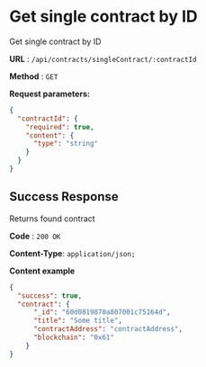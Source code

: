 # Get single contract by ID

Get single contract by ID

**URL** : `/api/contracts/singleContract/:contractId`

**Method** : `GET`

**Request parameters:**

```json
{
  "contractId": {
    "required": true,
    "content": {
      "type": "string"
    }
  }
}
```

## Success Response

Returns found contract

**Code** : `200 OK`

**Content-Type**: `application/json;`

**Content example**

```json
{
  "success": true,
  "contract": {
      "_id": "60d0819870a807001c75164d",
      "title": "Some title",
      "contractAddress": "contractAddress",
      "blockchain": "0x61"
    }
}
```
